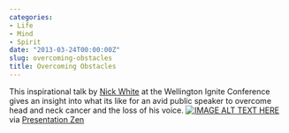 ```yaml
---
categories:
- Life
- Mind
- Spirit
date: "2013-03-24T00:00:00Z"
slug: overcoming-obstacles
title: Overcoming Obstacles
---
```

This inspirational talk by [Nick White](http://www.outwardlooking.net/about) at the Wellington Ignite Conference gives an insight into what its like for an avid public speaker to overcome head and neck cancer and the loss of his voice.
[![IMAGE ALT TEXT HERE](http://img.youtube.com/vi/lGZNM1VeLDQ/0.jpg)](http://www.youtube.com/watch?v=lGZNM1VeLDQ)   
via [Presentation Zen](http://www.presentationzen.com/presentationzen/2013/02/on-the-power-of-speech.html)
